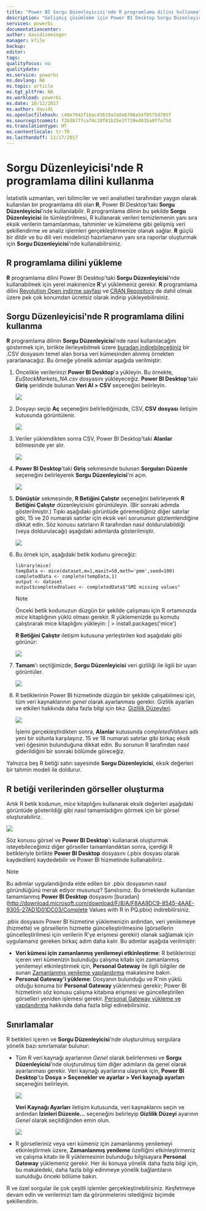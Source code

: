 ```yaml
---
title: "Power BI Sorgu Düzenleyicisi'nde R programlama dilini kullanma"
description: "Gelişmiş çözümleme için Power BI Desktop Sorgu Düzenleyicisi'nde R programlama dilini kullanma"
services: powerbi
documentationcenter: 
author: davidiseminger
manager: kfile
backup: 
editor: 
tags: 
qualityfocus: no
qualitydate: 
ms.service: powerbi
ms.devlang: NA
ms.topic: article
ms.tgt_pltfrm: NA
ms.workload: powerbi
ms.date: 10/12/2017
ms.author: davidi
ms.openlocfilehash: c48e7042f16ac43619a7a0a6708a54f0575d795f
ms.sourcegitcommit: f2b38777ca74c28f81b25e2f739e4835a0ffa75d
ms.translationtype: HT
ms.contentlocale: tr-TR
ms.lasthandoff: 11/17/2017
---
```

# <a name="using-r-in-query-editor"></a>Sorgu Düzenleyicisi'nde R programlama dilini kullanma
İstatistik uzmanları, veri bilimciler ve veri analistleri tarafından yaygın olarak kullanılan bir programlama dili olan **R**, Power BI Desktop'taki **Sorgu Düzenleyicisi**'nde kullanılabilir. R programlama dilinin bu şekilde **Sorgu Düzenleyicisi** ile tümleştirilmesi, R kullanarak verileri temizlemenin yanı sıra eksik verilerin tamamlanması, tahminler ve kümeleme gibi gelişmiş veri şekillendirme ve analiz işlemleri gerçekleştirmenize olanak sağlar. **R** güçlü bir dildir ve bu dili veri modelinizi hazırlamanın yanı sıra raporlar oluşturmak için **Sorgu Düzenleyicisi**'nde kullanabilirsiniz.

## <a name="installing-r"></a>R programlama dilini yükleme
**R** programlama dilini Power BI Desktop'taki **Sorgu Düzenleyicisi**'nde kullanabilmek için yerel makinenize **R**'yi yüklemeniz gerekir. **R** programlama dilini [Revolution Open indirme sayfası](https://mran.revolutionanalytics.com/download/) ve [CRAN Repository](https://cran.r-project.org/bin/windows/base/) de dahil olmak üzere pek çok konumdan ücretsiz olarak indirip yükleyebilirsiniz.

## <a name="using-r-in-query-editor"></a>Sorgu Düzenleyicisi'nde R programlama dilini kullanma
**R** programlama dilinin **Sorgu Düzenleyicisi**'nde nasıl kullanılacağını göstermek için, birlikte ilerleyebilmek üzere [buradan indirebileceğiniz](http://download.microsoft.com/download/F/8/A/F8AA9DC9-8545-4AAE-9305-27AD1D01DC03/EuStockMarkets_NA.csv) bir .CSV dosyasını temel alan borsa veri kümesinden alınmış örnekten yararlanacağız. Bu örneğe yönelik adımlar aşağıda verilmiştir:

1. Öncelikle verilerinizi **Power BI Desktop**'a yükleyin. Bu örnekte, *EuStockMarkets_NA.csv* dosyasını yükleyeceğiz. **Power BI Desktop**'taki **Giriş** şeridinde bulunan **Veri Al > CSV** seçeneğini belirleyin.
   
   ![](media/desktop-r-in-query-editor/r-in-query-editor_1.png)
2. Dosyayı seçip **Aç** seçeneğini belirlediğinizde, CSV, **CSV dosyası** iletişim kutusunda görüntülenir.
   
   ![](media/desktop-r-in-query-editor/r-in-query-editor_2.png)
3. Veriler yüklendikten sonra CSV, Power BI Desktop'taki **Alanlar** bölmesinde yer alır.
   
   ![](media/desktop-r-in-query-editor/r-in-query-editor_3.png)
4. **Power BI Desktop**'taki **Giriş** sekmesinde bulunan **Sorguları Düzenle** seçeneğini belirleyerek **Sorgu Düzenleyicisi**'ni açın.
   
   ![](media/desktop-r-in-query-editor/r-in-query-editor_4.png)
5. **Dönüştür** sekmesinde, **R Betiğini Çalıştır** seçeneğini belirleyerek **R Betiğini Çalıştır** düzenleyicisini görüntüleyin. (Bir sonraki adımda gösterilmiştir.) Tıpkı aşağıdaki görüntüde göremediğiniz diğer satırlar gibi, 15 ve 20 numaralı satırlar için eksik veri sorununun gözlemlendiğine dikkat edin. Söz konusu satırların R tarafından nasıl doldurulabildiği (veya doldurulacağı) aşağıdaki adımlarda gösterilmiştir.
   
   ![](media/desktop-r-in-query-editor/r-in-query-editor_5d.png)
6. Bu örnek için, aşağıdaki betik kodunu gireceğiz:
   
       library(mice)
       tempData <- mice(dataset,m=1,maxit=50,meth='pmm',seed=100)
       completedData <- complete(tempData,1)
       output <- dataset
       output$completedValues <- completedData$"SMI missing values"
   
   > [!NOTE]
   > Önceki betik kodunuzun düzgün bir şekilde çalışması için R ortamınızda *mice* kitaplığının yüklü olması gerekir. R yüklemenizde şu komutu çalıştırarak mice kitaplığını yükleyin: |      > install.packages('mice')
   > 
   > 
   
   **R Betiğini Çalıştır** iletişim kutusuna yerleştirilen kod aşağıdaki gibi görünür:
   
   ![](media/desktop-r-in-query-editor/r-in-query-editor_5b.png)
7. **Tamam**'ı seçtiğimizde, **Sorgu Düzenleyicisi** veri gizliliği ile ilgili bir uyarı görüntüler.
   
   ![](media/desktop-r-in-query-editor/r-in-query-editor_6.png)
8. R betiklerinin Power BI hizmetinde düzgün bir şekilde çalışabilmesi için, tüm veri kaynaklarının *genel* olarak ayarlanması gerekir. Gizlilik ayarları ve etkileri hakkında daha fazla bilgi için bkz. [Gizlilik Düzeyleri](desktop-privacy-levels.md).
   
   ![](media/desktop-r-in-query-editor/r-in-query-editor_7.png)
   
   İşlemi gerçekleştirdikten sonra, **Alanlar** kutusunda *completedValues* adlı yeni bir sütunla karşılaşırız. 15 ve 18 numaralı satırlar gibi birkaç eksik veri öğesinin bulunduğuna dikkat edin. Bu sorunun R tarafından nasıl giderildiğini bir sonraki bölümde göreceğiz.
   

Yalnızca beş R betiği satırı sayesinde **Sorgu Düzenleyicisi**, eksik değerleri bir tahmin modeli ile doldurur.

## <a name="creating-visuals-from-r-script-data"></a>R betiği verilerinden görseller oluşturma
Artık R betik kodunun, *mice* kitaplığını kullanarak eksik değerleri aşağıdaki görüntüde gösterildiği gibi nasıl tamamladığını görmek için bir görsel oluşturabiliriz.

![](media/desktop-r-in-query-editor/r-in-query-editor_8a.png)

Söz konusu görsel ve **Power BI Desktop**'ı kullanarak oluşturmak isteyebileceğimiz diğer görseller tamamlandıktan sonra, içerdiği R betikleriyle birlikte **Power BI Desktop** dosyasını (.pbix dosyası olarak kaydedilen) kaydedebilir ve Power BI hizmetinde kullanabiliriz.

> [!NOTE]
> Bu adımlar uygulandığında elde edilen bir .pbix dosyasının nasıl göründüğünü merak ediyor musunuz? Şanslısınız. Bu örneklerde kullanılan tamamlanmış **Power BI Desktop** dosyasını [buradan](http://download.microsoft.com/download/F/8/A/F8AA9DC9-8545-4AAE-9305-27AD1D01DC03/Complete Values with R in PQ.pbix) indirebilirsiniz.
> 
> 

.pbix dosyasını Power BI hizmetine yüklemenizin ardından, veri yenilemeye (hizmette) ve görsellerin hizmette güncelleştirilmesine (görsellerin güncelleştirilmesi için verilerin R'ye erişmesi gerekir) olanak sağlamak için uygulamanız gereken birkaç adım daha kalır. Bu adımlar aşağıda verilmiştir:

* **Veri kümesi için zamanlanmış yenilemeyi etkinleştirme**: R betiklerinizi içeren veri kümenizin bulunduğu çalışma kitabı için zamanlanmış yenilemeyi etkinleştirmek için, **Personal Gateway** ile ilgili bilgiler de sunan [Zamanlanmış yenileme yapılandırma](refresh-scheduled-refresh.md) makalesine bakın.
* **Personal Gateway'i yükleme**: Dosyanın bulunduğu ve R'nin yüklü olduğu konuma bir **Personal Gateway** yüklenmesi gerekir; Power BI hizmetinin söz konusu çalışma kitabına erişmesi ve güncelleştirilen görselleri yeniden işlemesi gerekir. [Personal Gateway yükleme ve yapılandırma](personal-gateway.md) hakkında daha fazla bilgi edinebilirsiniz.

## <a name="limitations"></a>Sınırlamalar
R betikleri içeren ve **Sorgu Düzenleyicisi**'nde oluşturulmuş sorgulara yönelik bazı sınırlamalar bulunur:

* Tüm R veri kaynağı ayarlarının *Genel* olarak belirlenmesi ve **Sorgu Düzenleyicisi**'nde oluşturulmuş tüm diğer adımların da genel olarak ayarlanması gerekir. Veri kaynağı ayarlarına ulaşmak için, **Power BI Desktop**'ta **Dosya > Seçenekler ve ayarlar > Veri kaynağı ayarları** seçeneğini belirleyin.
  
  ![](media/desktop-r-in-query-editor/r-in-query-editor_9.png)
  
  **Veri Kaynağı Ayarları** iletişim kutusunda, veri kaynaklarını seçin ve ardından **İzinleri Düzenle...** seçeneğini belirleyip **Gizlilik Düzeyi** ayarının *Genel* olarak seçildiğinden emin olun.
  
  ![](media/desktop-r-in-query-editor/r-in-query-editor_10.png)    
* R görselleriniz veya veri kümeniz için zamanlanmış yenilemeyi etkinleştirmek üzere, **Zamanlanmış yenileme** özelliğini etkinleştirmeniz ve çalışma kitabı ile R yüklemesinin bulunduğu bilgisayara **Personal Gateway** yüklemeniz gerekir. Her iki konuya yönelik daha fazla bilgi için, bu makaledeki, daha fazla bilgi edinmeye yönelik bağlantıların sunulduğu önceki bölüme bakın.

R ve özel sorgular ile çok çeşitli işlemler gerçekleştirebilirsiniz. Keşfetmeye devam edin ve verilerinizi tam da görünmelerini istediğiniz biçimde şekillendirin.

